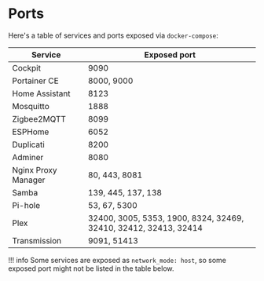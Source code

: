 # Ports

Here's a table of services and ports exposed via `docker-compose`:

| Service             | Exposed port                                                     |
| ------------------- | ---------------------------------------------------------------- |
| Cockpit             | 9090                                                             |
| Portainer CE        | 8000, 9000                                                       |
| Home Assistant      | 8123                                                             |
| Mosquitto           | 1888                                                             |
| Zigbee2MQTT         | 8099                                                             |
| ESPHome             | 6052                                                             |
| Duplicati           | 8200                                                             |
| Adminer             | 8080                                                             |
| Nginx Proxy Manager | 80, 443, 8081                                                    |
| Samba               | 139, 445, 137, 138                                               |
| Pi-hole             | 53, 67, 5300                                                     |
| Plex                | 32400, 3005, 5353, 1900, 8324, 32469, 32410, 32412, 32413, 32414 |
| Transmission        | 9091, 51413                                                      |

<!-- prettier-ignore -->
!!! info
    Some services are exposed as `network_mode: host`, so some exposed port might not be listed in the table below.
